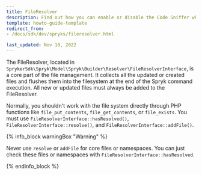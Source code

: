 ```yaml
---
title: FileResolver
description: Find out how you can enable or disable the Code Sniffer when running Spryks
template: howto-guide-template
redirect_from:
- /docs/sdk/dev/spryks/fileresolver.html

last_updated: Nov 10, 2022
---
```


The FileResolver, located in `SprykerSdk\Spryk\Model\Spryk\Builder\Resolver\FileResolverInterface`, is a core part of the file management. It collects all the updated or created files and flushes them into the filesystem at the end of the Spryk command execution. All new or updated files must always be added to the FileResolver.

Normally, you shouldn't work with the file system directly through PHP functions like `file_put_contents`, `file_get_contents`, or `file_exists`. You must use `FileResolverInterface::hasResolved()`, `FileResolverInterface::resolve()`, and `FileResolverInterface::addFile()`.

{% info_block warningBox "Warning" %}

Never use `resolve` or `addFile` for core files or namespaces. You can just check these files or namespaces with `FileResolverInterface::hasResolved`.

{% endinfo_block %}
